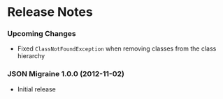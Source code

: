 
Release Notes
=============

### Upcoming Changes

- Fixed `ClassNotFoundException` when removing classes from the class hierarchy

### JSON Migraine 1.0.0 (2012-11-02)

- Initial release
